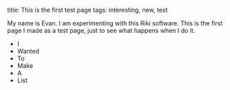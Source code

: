 title: This is the first test page
tags: interesting, new, test

My name is Evan. I am experimenting with this Riki software. This is the first page I made as a test page, just to see what happens when I do it.

* I
* Wanted
* To
* Make
* A
* List